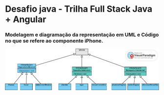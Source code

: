 # Desafio java - Trilha Full Stack Java + Angular

### Modelagem e diagramação da representação em UML e Código no que se refere ao componente iPhone.

![UML](./src/Diagrama%20UML/UML.png)
